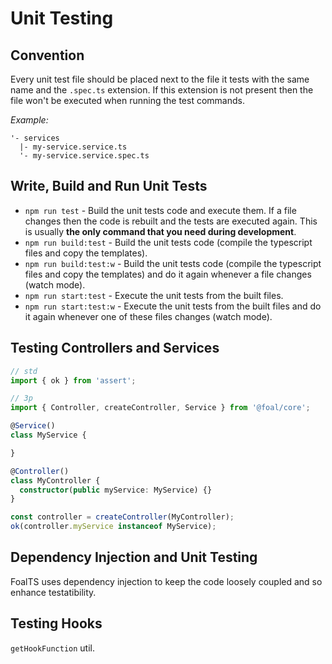 # Unit Testing

## Convention

Every unit test file should be placed next to the file it tests with the same name and the `.spec.ts` extension. If this extension is not present then the file won't be executed when running the test commands.

*Example:*
```
'- services
  |- my-service.service.ts
  '- my-service.service.spec.ts
```

## Write, Build and Run Unit Tests

- `npm run test` - Build the unit tests code and execute them. If a file changes then the code is rebuilt and the tests are executed again. This is usually **the only command that you need during development**.
- `npm run build:test` - Build the unit tests code (compile the typescript files and copy the templates).
- `npm run build:test:w` - Build the unit tests code (compile the typescript files and copy the templates) and do it again whenever a file changes (watch mode).
- `npm run start:test` - Execute the unit tests from the built files.
- `npm run start:test:w` - Execute the unit tests from the built files and do it again whenever one of these files changes (watch mode).


## Testing Controllers and Services

```typescript
// std
import { ok } from 'assert';

// 3p
import { Controller, createController, Service } from '@foal/core';

@Service()
class MyService {

}

@Controller()
class MyController {
  constructor(public myService: MyService) {}
}

const controller = createController(MyController);
ok(controller.myService instanceof MyService);
```

## Dependency Injection and Unit Testing

FoalTS uses dependency injection to keep the code loosely coupled and so enhance testatibility.

## Testing Hooks

`getHookFunction` util.

